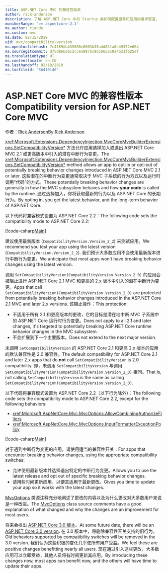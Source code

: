 ```yaml
---
title: ASP.NET Core MVC 的兼容性版本
author: rick-anderson
description: 了解 ASP.NET Core 中的 Startup 类如何配置服务和应用的请求管道。
monikerRange: '>= aspnetcore-2.1'
ms.author: riande
ms.custom: mvc
ms.date: 02/15/2019
uid: mvc/compatibility-version
ms.openlocfilehash: 7c4189db435088e0803b35add82fa0eb9372e664
ms.sourcegitcommit: d75d8eb26c2cce19876c8d5b65ac8a4b21f625ef
ms.translationtype: HT
ms.contentlocale: zh-CN
ms.lasthandoff: 02/19/2019
ms.locfileid: "56410140"
---
```

# <a name="compatibility-version-for-aspnet-core-mvc"></a><span data-ttu-id="e19f1-103">ASP.NET Core MVC 的兼容性版本</span><span class="sxs-lookup"><span data-stu-id="e19f1-103">Compatibility version for ASP.NET Core MVC</span></span>

<span data-ttu-id="e19f1-104">作者：[Rick Anderson](https://twitter.com/RickAndMSFT)</span><span class="sxs-lookup"><span data-stu-id="e19f1-104">By [Rick Anderson](https://twitter.com/RickAndMSFT)</span></span>

<span data-ttu-id="e19f1-105"><xref:Microsoft.Extensions.DependencyInjection.MvcCoreMvcBuilderExtensions.SetCompatibilityVersion*> 方法允许应用选择加入或退出 ASP.NET Core MVC 2.1 或更高版本中引入的潜在中断行为变更。</span><span class="sxs-lookup"><span data-stu-id="e19f1-105">The <xref:Microsoft.Extensions.DependencyInjection.MvcCoreMvcBuilderExtensions.SetCompatibilityVersion*> method allows an app to opt-in or opt-out of potentially breaking behavior changes introduced in ASP.NET Core MVC 2.1 or later.</span></span> <span data-ttu-id="e19f1-106">这些潜在的中断行为变更通常取决于 MVC 子系统的行为方式以及运行时调用“代码”的方式。</span><span class="sxs-lookup"><span data-stu-id="e19f1-106">These potentially breaking behavior changes are generally in how the MVC subsystem behaves and how **your code** is called by the runtime.</span></span> <span data-ttu-id="e19f1-107">通过选择加入，你将获取最新的行为以及 ASP.NET Core 的长期行为。</span><span class="sxs-lookup"><span data-stu-id="e19f1-107">By opting in, you get the latest behavior, and the long-term behavior of ASP.NET Core.</span></span>

<span data-ttu-id="e19f1-108">以下代码将兼容模式设置为 ASP.NET Core 2.2：</span><span class="sxs-lookup"><span data-stu-id="e19f1-108">The following code sets the compatibility mode to ASP.NET Core 2.2:</span></span>

[!code-csharp[Main](compatibility-version/samples/2.x/CompatibilityVersionSample/Startup.cs?name=snippet1)]

<span data-ttu-id="e19f1-109">建议使用最新版本 (`CompatibilityVersion.Version_2_2`) 来测试应用。</span><span class="sxs-lookup"><span data-stu-id="e19f1-109">We recommend you test your app using the latest version (`CompatibilityVersion.Version_2_2`).</span></span> <span data-ttu-id="e19f1-110">我们预计大多数应用不会使用最新版本进行中断行为变更。</span><span class="sxs-lookup"><span data-stu-id="e19f1-110">We anticipate that most apps won't have breaking behavior changes using the latest version.</span></span>

<span data-ttu-id="e19f1-111">调用 `SetCompatibilityVersion(CompatibilityVersion.Version_2_0)` 的应用会被阻止进行 ASP.NET Core 2.1 MVC 和更高的 2.x 版本中引入的潜在中断行为变更。</span><span class="sxs-lookup"><span data-stu-id="e19f1-111">Apps that call `SetCompatibilityVersion(CompatibilityVersion.Version_2_0)` are protected from potentially breaking behavior changes introduced in the ASP.NET Core 2.1 MVC and later 2.x versions.</span></span> <span data-ttu-id="e19f1-112">该阻止操作：</span><span class="sxs-lookup"><span data-stu-id="e19f1-112">This protection:</span></span>

* <span data-ttu-id="e19f1-113">不适用于所有 2.1 和更高版本的更改，它的目标是潜在地中断 MVC 子系统中的 ASP.NET Core 运行时行为变更。</span><span class="sxs-lookup"><span data-stu-id="e19f1-113">Does not apply to all 2.1 and later changes, it's targeted to potentially breaking ASP.NET Core runtime behavior changes in the MVC subsystem.</span></span>
* <span data-ttu-id="e19f1-114">不会扩展到下一个主要版本。</span><span class="sxs-lookup"><span data-stu-id="e19f1-114">Does not extend to the next major version.</span></span>

<span data-ttu-id="e19f1-115">未调用 `SetCompatibilityVersion` 的 ASP.NET Core 2.1 和更高 2.x 版本的应用的默认兼容性是 2.0 兼容性。</span><span class="sxs-lookup"><span data-stu-id="e19f1-115">The default compatibility for ASP.NET Core 2.1 and later 2.x apps that do **not** call `SetCompatibilityVersion` is 2.0 compatibility.</span></span> <span data-ttu-id="e19f1-116">即，未调用 `SetCompatibilityVersion` 与调用 `SetCompatibilityVersion(CompatibilityVersion.Version_2_0)` 相同。</span><span class="sxs-lookup"><span data-stu-id="e19f1-116">That is, not calling `SetCompatibilityVersion` is the same as calling `SetCompatibilityVersion(CompatibilityVersion.Version_2_0)`.</span></span>

<span data-ttu-id="e19f1-117">以下代码将兼容模式设置为 ASP.NET Core 2.2（以下行为除外）：</span><span class="sxs-lookup"><span data-stu-id="e19f1-117">The following code sets the compatibility mode to ASP.NET Core 2.2, except for the following behaviors:</span></span>

* <xref:Microsoft.AspNetCore.Mvc.MvcOptions.AllowCombiningAuthorizeFilters>
* <xref:Microsoft.AspNetCore.Mvc.MvcOptions.InputFormatterExceptionPolicy>

[!code-csharp[Main](compatibility-version/samples/2.x/CompatibilityVersionSample/Startup2.cs?name=snippet1)]

<span data-ttu-id="e19f1-118">对于遇到中断行为变更的应用，请使用适当的兼容性开关：</span><span class="sxs-lookup"><span data-stu-id="e19f1-118">For apps that encounter breaking behavior changes, using the appropriate compatibility switches:</span></span>

* <span data-ttu-id="e19f1-119">允许使用最新版本并选择退出特定的中断行为变更。</span><span class="sxs-lookup"><span data-stu-id="e19f1-119">Allows you to use the latest release and opt out of specific breaking behavior changes.</span></span>
* <span data-ttu-id="e19f1-120">请用些时间更新应用，以便其适用于最新更改。</span><span class="sxs-lookup"><span data-stu-id="e19f1-120">Gives you time to update your app so it works with the latest changes.</span></span>

<span data-ttu-id="e19f1-121">[MvcOptions](https://github.com/aspnet/AspNetCore/blob/release/2.2/src/Mvc/Mvc.Core/src/MvcOptions.cs) 类源注释充分地阐述了更改的内容以及为什么更改对大多数用户来说是一种改进。</span><span class="sxs-lookup"><span data-stu-id="e19f1-121">The [MvcOptions](https://github.com/aspnet/AspNetCore/blob/release/2.2/src/Mvc/Mvc.Core/src/MvcOptions.cs) class source comments have a good explanation of what changed and why the changes are an improvement for most users.</span></span>

<span data-ttu-id="e19f1-122">将来会推出 [ASP.NET Core 3.0 版本](https://github.com/aspnet/Home/wiki/Roadmap)。</span><span class="sxs-lookup"><span data-stu-id="e19f1-122">At some future date, there will be an [ASP.NET Core 3.0 version](https://github.com/aspnet/Home/wiki/Roadmap).</span></span> <span data-ttu-id="e19f1-123">在 3.0 版本中，将删除兼容性开关支持的旧行为。</span><span class="sxs-lookup"><span data-stu-id="e19f1-123">Old behaviors supported by compatibility switches will be removed in the 3.0 version.</span></span> <span data-ttu-id="e19f1-124">我们认为这些积极的变化几乎使所有用户受益。</span><span class="sxs-lookup"><span data-stu-id="e19f1-124">We feel these are positive changes benefitting nearly all users.</span></span> <span data-ttu-id="e19f1-125">现在通过引入这些更改，大多数应用可以立即受益，其他人员将有时间更新其应用。</span><span class="sxs-lookup"><span data-stu-id="e19f1-125">By introducing these changes now, most apps can benefit now, and the others will have time to update their apps.</span></span>
